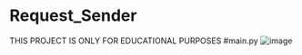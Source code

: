 # Request_Sender
THIS PROJECT IS ONLY FOR EDUCATIONAL PURPOSES
#main.py
![image](https://github.com/ram1234-cell/Request_Sender/assets/85500693/172f330d-4250-4f7b-80f9-09fd2f887939)
